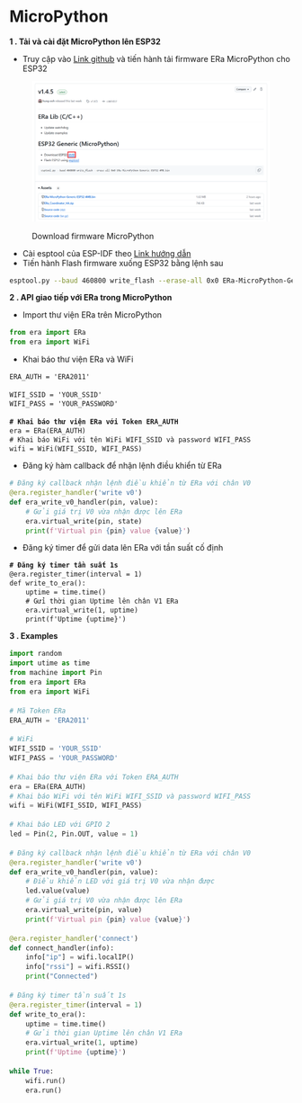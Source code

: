 # MicroPython

**1 . Tải và cài đặt MicroPython lên ESP32**

* Truy cập vào [Link github](../../../) và tiến hành tải firmware ERa MicroPython cho ESP32

<figure><img src="../../../.gitbook/assets/image (406).png" alt=""><figcaption><p>Download firmware MicroPython</p></figcaption></figure>

* Cài esptool của ESP-IDF theo [Link hướng dẫn](https://docs.espressif.com/projects/esptool/en/latest/esp32/)
* Tiến hành Flash firmware xuống ESP32 bằng lệnh sau

```bash
esptool.py --baud 460800 write_flash --erase-all 0x0 ERa-MicroPython-Generic-ESP32-4MB.bin
```

**2 . API giao tiếp với ERa trong MicroPython**

* Import thư viện ERa trên MicroPython

```python
from era import ERa
from era import WiFi
```

* Khai báo thư viện ERa và WiFi

<pre class="language-python"><code class="lang-python">ERA_AUTH = 'ERA2011'

WIFI_SSID = 'YOUR_SSID'
WIFI_PASS = 'YOUR_PASSWORD'

<strong># Khai báo thư viện ERa với Token ERA_AUTH
</strong>era = ERa(ERA_AUTH)
# Khai báo WiFi với tên WiFi WIFI_SSID và password WIFI_PASS
wifi = WiFi(WIFI_SSID, WIFI_PASS)
</code></pre>

* Đăng ký hàm callback để nhận lệnh điều khiển từ ERa

```python
# Đăng ký callback nhận lệnh điều khiển từ ERa với chân V0
@era.register_handler('write v0')
def era_write_v0_handler(pin, value):
    # Gửi giá trị V0 vừa nhận được lên ERa
    era.virtual_write(pin, state)
    print(f'Virtual pin {pin} value {value}')
```

* Đăng ký timer để gửi data lên ERa với tần suất cố định

<pre class="language-python"><code class="lang-python"><strong># Đăng ký timer tần suất 1s
</strong>@era.register_timer(interval = 1)
def write_to_era():
    uptime = time.time()
    # Gửi thời gian Uptime lên chân V1 ERa
    era.virtual_write(1, uptime)
    print(f'Uptime {uptime}')
</code></pre>

**3 . Examples**

```python
import random
import utime as time
from machine import Pin
from era import ERa
from era import WiFi

# Mã Token ERa
ERA_AUTH = 'ERA2011'

# WiFi
WIFI_SSID = 'YOUR_SSID'
WIFI_PASS = 'YOUR_PASSWORD'

# Khai báo thư viện ERa với Token ERA_AUTH
era = ERa(ERA_AUTH)
# Khai báo WiFi với tên WiFi WIFI_SSID và password WIFI_PASS
wifi = WiFi(WIFI_SSID, WIFI_PASS)

# Khai báo LED với GPIO 2
led = Pin(2, Pin.OUT, value = 1)

# Đăng ký callback nhận lệnh điều khiển từ ERa với chân V0
@era.register_handler('write v0')
def era_write_v0_handler(pin, value):
    # Điều khiển LED với giá trị V0 vừa nhận được
    led.value(value)
    # Gửi giá trị V0 vừa nhận được lên ERa
    era.virtual_write(pin, value)
    print(f'Virtual pin {pin} value {value}')

@era.register_handler('connect')
def connect_handler(info):
    info["ip"] = wifi.localIP()
    info["rssi"] = wifi.RSSI()
    print("Connected")

# Đăng ký timer tần suất 1s
@era.register_timer(interval = 1)
def write_to_era():
    uptime = time.time()
    # Gửi thời gian Uptime lên chân V1 ERa
    era.virtual_write(1, uptime)
    print(f'Uptime {uptime}')

while True:
    wifi.run()
    era.run()
```
